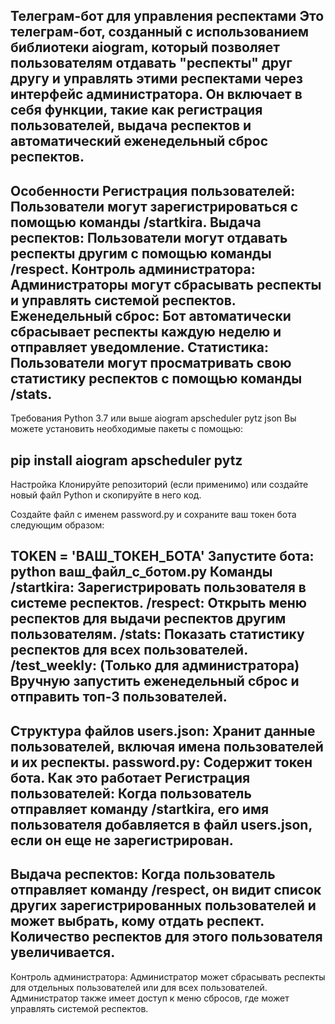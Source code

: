 Телеграм-бот для управления респектами
Это телеграм-бот, созданный с использованием библиотеки aiogram, который позволяет пользователям отдавать "респекты" друг другу и управлять этими респектами через интерфейс администратора. Он включает в себя функции, такие как регистрация пользователей, выдача респектов и автоматический еженедельный сброс респектов.
-----------------------------------------------------------------------------------------------------------------------------------------------------
Особенности
Регистрация пользователей: Пользователи могут зарегистрироваться с помощью команды /startkira.
Выдача респектов: Пользователи могут отдавать респекты другим с помощью команды /respect.
Контроль администратора: Администраторы могут сбрасывать респекты и управлять системой респектов.
Еженедельный сброс: Бот автоматически сбрасывает респекты каждую неделю и отправляет уведомление.
Статистика: Пользователи могут просматривать свою статистику респектов с помощью команды /stats.
-----------------------------------------------------------------------------------------------------------------------------------------------------
Требования
Python 3.7 или выше
aiogram
apscheduler
pytz
json
Вы можете установить необходимые пакеты с помощью:

pip install aiogram apscheduler pytz
-----------------------------------------------------------------------------------------------------------------------------------------------------
Настройка
Клонируйте репозиторий (если применимо) или создайте новый файл Python и скопируйте в него код.

Создайте файл с именем password.py и сохраните ваш токен бота следующим образом:

TOKEN = 'ВАШ_ТОКЕН_БОТА'
Запустите бота:
python ваш_файл_с_ботом.py
Команды
/startkira: Зарегистрировать пользователя в системе респектов.
/respect: Открыть меню респектов для выдачи респектов другим пользователям.
/stats: Показать статистику респектов для всех пользователей.
/test_weekly: (Только для администратора) Вручную запустить еженедельный сброс и отправить топ-3 пользователей.
-----------------------------------------------------------------------------------------------------------------------------------------------------
Структура файлов
users.json: Хранит данные пользователей, включая имена пользователей и их респекты.
password.py: Содержит токен бота.
Как это работает
Регистрация пользователей: Когда пользователь отправляет команду /startkira, его имя пользователя добавляется в файл users.json, если он еще не зарегистрирован.
-----------------------------------------------------------------------------------------------------------------------------------------------------
Выдача респектов: Когда пользователь отправляет команду /respect, он видит список других зарегистрированных пользователей и может выбрать, кому отдать респект. Количество респектов для этого пользователя увеличивается.
-----------------------------------------------------------------------------------------------------------------------------------------------------
Контроль администратора: Администратор может сбрасывать респекты для отдельных пользователей или для всех пользователей. Администратор также имеет доступ к меню сбросов, где может управлять системой респектов.
